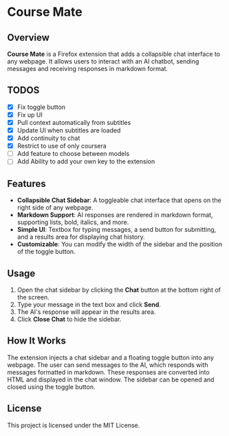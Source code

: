 # Course Mate

## Overview
**Course Mate** is a Firefox extension that adds a collapsible chat interface to any webpage. It allows users to interact with an AI chatbot, sending messages and receiving responses in markdown format.

## TODOS
- [x] Fix toggle button
- [x] Fix up UI
- [x] Pull context automatically from subtitles
- [x] Update UI when subtitles are loaded
- [x] Add continuity to chat
- [x] Restrict to use of only coursera
- [ ] Add feature to choose between models
- [ ] Add Ability to add your own key to the extension

## Features
- **Collapsible Chat Sidebar**: A toggleable chat interface that opens on the right side of any webpage.
- **Markdown Support**: AI responses are rendered in markdown format, supporting lists, bold, italics, and more.
- **Simple UI**: Textbox for typing messages, a send button for submitting, and a results area for displaying chat history.
- **Customizable**: You can modify the width of the sidebar and the position of the toggle button.

## Usage
1. Open the chat sidebar by clicking the **Chat** button at the bottom right of the screen.
2. Type your message in the text box and click **Send**.
3. The AI's response will appear in the results area.
4. Click **Close Chat** to hide the sidebar.

## How It Works
The extension injects a chat sidebar and a floating toggle button into any webpage. The user can send messages to the AI, which responds with messages formatted in markdown. These responses are converted into HTML and displayed in the chat window. The sidebar can be opened and closed using the toggle button.

## License
This project is licensed under the MIT License.
